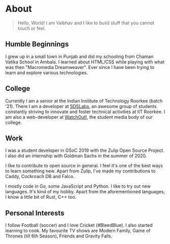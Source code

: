 # About

> Hello, World! I am Vaibhav and I like to build stuff that you cannot touch
> or feel.

## Humble Beginnings

I grew up in a small town in Punjab and did my schooling from Chaman Vatika
School in Ambala. I learned about HTML/CSS while playing with what was then
"Macromedia Dreamweaver". Ever since I have been trying to learn and explore
various technologies.

## College

Currently I am a senior at the Indian Institute of Technology Roorkee (batch '21).
There I am a developer at [SDSLabs](https://sdslabs.co), an awesome group of
students constantly striving to innovate and foster technical activities at
IIT Roorkee. I am also a web-developer at [WatchOut!](http://watchout.iitr.ac.in/),
the student media body of our college.

## Work

I was a student developer in GSoC 2019 with the Zulip Open Source Project.
I also did an internship with Goldman Sachs in the summer of 2020.

I like to contribute to open source in general. I feel it's one of the best
ways to learn something new. Apart from Zulip, I've made my contributions to
Caddy, Cockroach DB and Falco.

I mostly code in Go, some JavaScript and Python. I like to try out new
languages. It's kind of my hobby. Apart from the aforementioned languages,
I know a little bit of Rust, C++ too.

## Personal Interests

I follow Football (soccer) and I love Cricket (#BleedBlue). I also started
learning to cook. My favourite TV shows are Modern Family, Game of Thrones
(till 6th Season), Friends and Gravity Falls.
